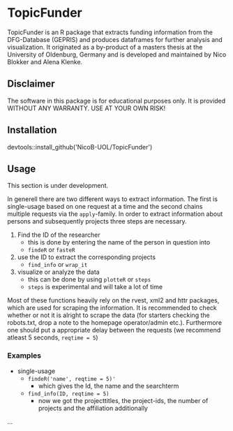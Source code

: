 # TopicFunder
TopicFunder is an R package that extracts funding information from the DFG-Database (GEPRIS) and produces dataframes for further analysis and visualization.
It originated as a by-product of a masters thesis at the University of Oldenburg, Germany and is developed and maintained by Nico Blokker and Alena Klenke.

## Disclaimer
The software in this package is for educational purposes only. It is provided WITHOUT ANY WARRANTY.
USE AT YOUR OWN RISK! 

## Installation 
devtools::install_github('NicoB-UOL/TopicFunder')

## Usage
This section is under development.

In generell there are two different ways to extract information. The first is single-usage based on one request at a time and the second chains multiple requests via the `apply`-family. In order to extract information about persons and subsequently projects three steps are necessary.  
1. Find the ID of the researcher  
   * this is done by entering the name of the person in question into  
   * `findeR` or `fasteR`     
2. use the ID to extract the corresponding projects  
   * `find_info` or `wrap_it`
3. visualize or analyze the data  
   * this can be done by using `plotteR` or `steps`
   * `steps` is experimental and will take a lot of time  
   
Most of these functions heavily rely on the rvest, xml2 and httr packages, which are used for scraping the information. It is recommended to check whether or not it is alright to scrape the data (for starters checking the robots.txt, drop a note to the homepage operator/admin etc.). Furthermore one should put a appropriate delay between the requests (we recommend atleast 5 seconds, `reqtime = 5`)

### Examples
* single-usage  
   * `findeR('name', reqtime = 5)'`
      * which gives the Id, the name and the searchterm
   * `find_info(ID, reqtime = 5)`
      * now we got the projecttitles, the project-ids, the number of projects and the affiliation additionally

... 
